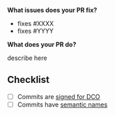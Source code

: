 <!-- ⚠️ https://github.com/ArgoKF/ArgoKF/blob/main/CONTRIBUTING.md ⚠️ -->


**What issues does your PR fix?**

- fixes #XXXX
- fixes #YYYY


**What does your PR do?**

describe here


## Checklist
<!-- Mark completed tasks with "[X]" -->
- [ ] Commits are [signed for DCO](https://github.com/ArgoKF/ArgoKF/blob/main/CONTRIBUTING.md#sign-your-work)
- [ ] Commits have [semantic names](https://github.com/ArgoKF/ArgoKF/blob/main/CONTRIBUTING.md#use-semantic-commits)
